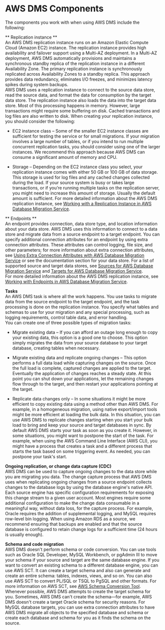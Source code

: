 # AWS DMS Components<a name="CHAP_Introduction.Components"></a>

The components you work with when using AWS DMS include the following:

** Replication instance **  
An AWS DMS replication instance runs on an Amazon Elastic Compute Cloud \(Amazon EC2\) instance\. The replication instance provides high availability and failover support using a Multi\-AZ deployment\. In a Multi\-AZ deployment, AWS DMS automatically provisions and maintains a synchronous standby replica of the replication instance in a different Availability Zone\. The primary replication instance is synchronously replicated across Availability Zones to a standby replica\. This approach provides data redundancy, eliminates I/O freezes, and minimizes latency spikes during system backups\.  
AWS DMS uses a replication instance to connect to the source data store, read the source data, and format the data for consumption by the target data store\. The replication instance also loads the data into the target data store\. Most of this processing happens in memory\. However, large transactions might require some buffering on disk\. Cached transactions and log files are also written to disk\. When creating your replication instance, you should consider the following:   

+ EC2 instance class – Some of the smaller EC2 instance classes are sufficient for testing the service or for small migrations\. If your migration involves a large number of tables, or if you intend to run multiple concurrent replication tasks, you should consider using one of the larger instances\. We recommend this approach because AWS DMS can consume a significant amount of memory and CPU\. 

+ Storage – Depending on the EC2 instance class you select, your replication instance comes with either 50 GB or 100 GB of data storage\. This storage is used for log files and any cached changes collected during the load\. If your source system is busy or takes large transactions, or if you’re running multiple tasks on the replication server, you might need to increase this amount of storage\. Usually the default amount is sufficient\. 
For more detailed information about the AWS DMS replication instance, see [Working with a Replication Instance in AWS Database Migration Service](CHAP_ReplicationInstance.md)\.

** Endpoints **  
An endpoint provides connection, data store type, and location information about your data store\. AWS DMS uses this information to connect to a data store and migrate data from a source endpoint to a target endpoint\. You can specify additional connection attributes for an endpoint by using extra connection attributes\. These attributes can control logging, file size, and other parameters; for more information about extra connection attributes, see [Using Extra Connection Attributes with AWS Database Migration Service](CHAP_Introduction.ConnectionAttributes.md) or see the documentation section for your data store\. For a list of supported source and target data stores, see [Sources for AWS Database Migration Service](CHAP_Introduction.Sources.md) and [Targets for AWS Database Migration Service](CHAP_Introduction.Targets.md)\.  
For more detailed information about the AWS DMS replication instance, see [Working with Endpoints in AWS Database Migration Service](CHAP_Endpoints.md)\.

**Tasks**  
An AWS DMS task is where all the work happens\. You use tasks to migrate data from the source endpoint to the target endpoint, and the task processing is done on the replication instance\. You specify what tables and schemas to use for your migration and any special processing, such as logging requirements, control table data, and error handling\.  
You can create one of three possible types of migration tasks:  

+  Migrate existing data – If you can afford an outage long enough to copy your existing data, this option is a good one to choose\. This option simply migrates the data from your source database to your target database, creating tables when necessary\. 

+  Migrate existing data and replicate ongoing changes – This option performs a full data load while capturing changes on the source\. Once the full load is complete, captured changes are applied to the target\. Eventually the application of changes reaches a steady state\. At this point you can shut down your applications, let the remaining changes flow through to the target, and then restart your applications pointing at the target\. 

+  Replicate data changes only – In some situations it might be more efficient to copy existing data using a method other than AWS DMS\. For example, in a homogeneous migration, using native export/import tools might be more efficient at loading the bulk data\. In this situation, you can use AWS DMS to replicate changes starting when you start your bulk load to bring and keep your source and target databases in sync\. 
 By default AWS DMS starts your task as soon as you create it\. However, in some situations, you might want to postpone the start of the task\. For example, when using the AWS Command Line Interface \(AWS CLI\), you might have a process that creates a task and a different process that starts the task based on some triggering event\. As needed, you can postpone your task's start\.

**Ongoing replication, or change data capture \(CDC\)**  
AWS DMS can be used to capture ongoing changes to the data store while you are migrating you data\. The change capture process that AWS DMS uses when replicating ongoing changes from a source endpoint collects changes to the database logs by using the database engine's native API\.   
Each source engine has specific configuration requirements for exposing this change stream to a given user account\. Most engines require some additional configuration to make the change data consumable in a meaningful way, without data loss, for the capture process\. For example, Oracle requires the addition of supplemental logging, and MySQL requires row\-level bin logging\. When using Amazon RDS as a source, we recommend ensuring that backups are enabled and that the source database is configured to retain change logs for a sufficient time \(24 hours is usually enough\)\. 

**Schema and code migration**  
AWS DMS doesn't perform schema or code conversion\. You can use tools such as Oracle SQL Developer, MySQL Workbench, or pgAdmin III to move your schema if your source and target are the same database engine\. If you want to convert an existing schema to a different database engine, you can use AWS SCT\. It can create a target schema and also can generate and create an entire schema: tables, indexes, views, and so on\. You can also use AWS SCT to convert PL/SQL or TSQL to PgSQL and other formats\. For more information on AWS SCT, see [ AWS Schema Conversion Tool](http://docs.aws.amazon.com/SchemaConversionTool/latest/userguide/CHAP_SchemaConversionTool.Installing.html)\.  
Whenever possible, AWS DMS attempts to create the target schema for you\. Sometimes, AWS DMS can't create the schema—for example, AWS DMS doesn't create a target Oracle schema for security reasons\. For MySQL database targets, you can use extra connection attributes to have AWS DMS migrate all objects to the specified database and schema or create each database and schema for you as it finds the schema on the source\. 